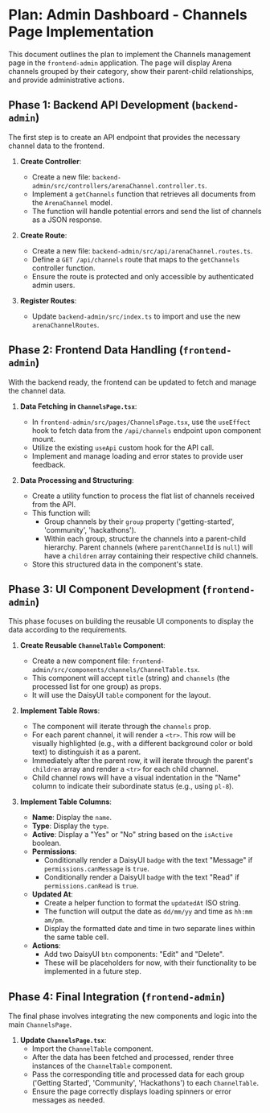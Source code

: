 # Plan: Admin Dashboard - Channels Page Implementation

This document outlines the plan to implement the Channels management page in the `frontend-admin` application. The page will display Arena channels grouped by their category, show their parent-child relationships, and provide administrative actions.

## Phase 1: Backend API Development (`backend-admin`)

The first step is to create an API endpoint that provides the necessary channel data to the frontend.

1.  **Create Controller**:
    *   Create a new file: `backend-admin/src/controllers/arenaChannel.controller.ts`.
    *   Implement a `getChannels` function that retrieves all documents from the `ArenaChannel` model.
    *   The function will handle potential errors and send the list of channels as a JSON response.

2.  **Create Route**:
    *   Create a new file: `backend-admin/src/api/arenaChannel.routes.ts`.
    *   Define a `GET /api/channels` route that maps to the `getChannels` controller function.
    *   Ensure the route is protected and only accessible by authenticated admin users.

3.  **Register Routes**:
    *   Update `backend-admin/src/index.ts` to import and use the new `arenaChannelRoutes`.

## Phase 2: Frontend Data Handling (`frontend-admin`)

With the backend ready, the frontend can be updated to fetch and manage the channel data.

1.  **Data Fetching in `ChannelsPage.tsx`**:
    *   In `frontend-admin/src/pages/ChannelsPage.tsx`, use the `useEffect` hook to fetch data from the `/api/channels` endpoint upon component mount.
    *   Utilize the existing `useApi` custom hook for the API call.
    *   Implement and manage loading and error states to provide user feedback.

2.  **Data Processing and Structuring**:
    *   Create a utility function to process the flat list of channels received from the API.
    *   This function will:
        *   Group channels by their `group` property ('getting-started', 'community', 'hackathons').
        *   Within each group, structure the channels into a parent-child hierarchy. Parent channels (where `parentChannelId` is `null`) will have a `children` array containing their respective child channels.
    *   Store this structured data in the component's state.

## Phase 3: UI Component Development (`frontend-admin`)

This phase focuses on building the reusable UI components to display the data according to the requirements.

1.  **Create Reusable `ChannelTable` Component**:
    *   Create a new component file: `frontend-admin/src/components/channels/ChannelTable.tsx`.
    *   This component will accept `title` (string) and `channels` (the processed list for one group) as props.
    *   It will use the DaisyUI `table` component for the layout.

2.  **Implement Table Rows**:
    *   The component will iterate through the `channels` prop.
    *   For each parent channel, it will render a `<tr>`. This row will be visually highlighted (e.g., with a different background color or bold text) to distinguish it as a parent.
    *   Immediately after the parent row, it will iterate through the parent's `children` array and render a `<tr>` for each child channel.
    *   Child channel rows will have a visual indentation in the "Name" column to indicate their subordinate status (e.g., using `pl-8`).

3.  **Implement Table Columns**:
    *   **Name**: Display the `name`.
    *   **Type**: Display the `type`.
    *   **Active**: Display a "Yes" or "No" string based on the `isActive` boolean.
    *   **Permissions**:
        *   Conditionally render a DaisyUI `badge` with the text "Message" if `permissions.canMessage` is `true`.
        *   Conditionally render a DaisyUI `badge` with the text "Read" if `permissions.canRead` is `true`.
    *   **Updated At**:
        *   Create a helper function to format the `updatedAt` ISO string.
        *   The function will output the date as `dd/mm/yy` and time as `hh:mm am/pm`.
        *   Display the formatted date and time in two separate lines within the same table cell.
    *   **Actions**:
        *   Add two DaisyUI `btn` components: "Edit" and "Delete".
        *   These will be placeholders for now, with their functionality to be implemented in a future step.

## Phase 4: Final Integration (`frontend-admin`)

The final phase involves integrating the new components and logic into the main `ChannelsPage`.

1.  **Update `ChannelsPage.tsx`**:
    *   Import the `ChannelTable` component.
    *   After the data has been fetched and processed, render three instances of the `ChannelTable` component.
    *   Pass the corresponding title and processed data for each group ('Getting Started', 'Community', 'Hackathons') to each `ChannelTable`.
    *   Ensure the page correctly displays loading spinners or error messages as needed. 